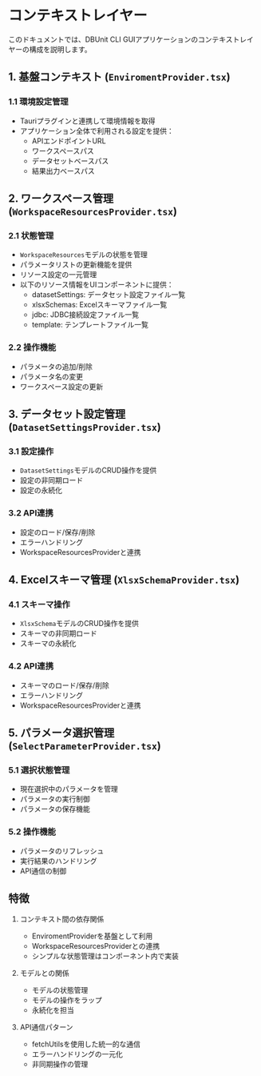 # コンテキストレイヤー

このドキュメントでは、DBUnit CLI GUIアプリケーションのコンテキストレイヤーの構成を説明します。

## 1. 基盤コンテキスト (`EnviromentProvider.tsx`)

### 1.1 環境設定管理
- Tauriプラグインと連携して環境情報を取得
- アプリケーション全体で利用される設定を提供：
  - APIエンドポイントURL
  - ワークスペースパス
  - データセットベースパス
  - 結果出力ベースパス

## 2. ワークスペース管理 (`WorkspaceResourcesProvider.tsx`)

### 2.1 状態管理
- `WorkspaceResources`モデルの状態を管理
- パラメータリストの更新機能を提供
- リソース設定の一元管理
- 以下のリソース情報をUIコンポーネントに提供：
  - datasetSettings: データセット設定ファイル一覧
  - xlsxSchemas: Excelスキーマファイル一覧
  - jdbc: JDBC接続設定ファイル一覧
  - template: テンプレートファイル一覧

### 2.2 操作機能
- パラメータの追加/削除
- パラメータ名の変更
- ワークスペース設定の更新

## 3. データセット設定管理 (`DatasetSettingsProvider.tsx`)

### 3.1 設定操作
- `DatasetSettings`モデルのCRUD操作を提供
- 設定の非同期ロード
- 設定の永続化

### 3.2 API連携
- 設定のロード/保存/削除
- エラーハンドリング
- WorkspaceResourcesProviderと連携

## 4. Excelスキーマ管理 (`XlsxSchemaProvider.tsx`)

### 4.1 スキーマ操作
- `XlsxSchema`モデルのCRUD操作を提供
- スキーマの非同期ロード
- スキーマの永続化

### 4.2 API連携
- スキーマのロード/保存/削除
- エラーハンドリング
- WorkspaceResourcesProviderと連携

## 5. パラメータ選択管理 (`SelectParameterProvider.tsx`)

### 5.1 選択状態管理
- 現在選択中のパラメータを管理
- パラメータの実行制御
- パラメータの保存機能

### 5.2 操作機能
- パラメータのリフレッシュ
- 実行結果のハンドリング
- API通信の制御

## 特徴

1. コンテキスト間の依存関係
   - EnviromentProviderを基盤として利用
   - WorkspaceResourcesProviderとの連携
   - シンプルな状態管理はコンポーネント内で実装

2. モデルとの関係
   - モデルの状態管理
   - モデルの操作をラップ
   - 永続化を担当

3. API通信パターン
   - fetchUtilsを使用した統一的な通信
   - エラーハンドリングの一元化
   - 非同期操作の管理